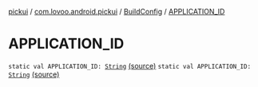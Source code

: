 [pickui](../../index.md) / [com.lovoo.android.pickui](../index.md) / [BuildConfig](index.md) / [APPLICATION_ID](./-a-p-p-l-i-c-a-t-i-o-n_-i-d.md)

# APPLICATION_ID

`static val APPLICATION_ID: `[`String`](https://kotlinlang.org/api/latest/jvm/stdlib/kotlin/-string/index.html) [(source)](https://github.com/lovoo/android-pickpic/blob/master/pickui/build/generated/source/buildConfig/debug/com/lovoo/android/pickui/BuildConfig.java#L13)
`static val APPLICATION_ID: `[`String`](https://kotlinlang.org/api/latest/jvm/stdlib/kotlin/-string/index.html) [(source)](https://github.com/lovoo/android-pickpic/blob/master/pickui/build/generated/source/buildConfig/debug/com/lovoo/android/pickui/BuildConfig.java#L13)